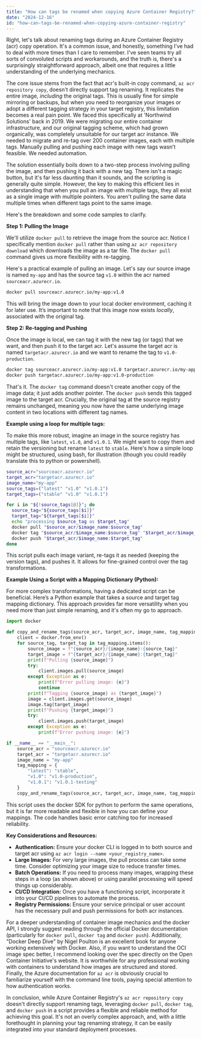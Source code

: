 ```yaml
---
title: "How can tags be renamed when copying Azure Container Registry?"
date: "2024-12-16"
id: "how-can-tags-be-renamed-when-copying-azure-container-registry"
---
```


Right, let's talk about renaming tags during an Azure Container Registry (acr) copy operation. It's a common issue, and honestly, something I’ve had to deal with more times than I care to remember. I've seen teams try all sorts of convoluted scripts and workarounds, and the truth is, there's a surprisingly straightforward approach, albeit one that requires a little understanding of the underlying mechanics.

The core issue stems from the fact that acr's built-in copy command, `az acr repository copy`, doesn't directly support tag renaming. It replicates the entire image, *including* the original tags. This is usually fine for simple mirroring or backups, but when you need to reorganize your images or adopt a different tagging strategy in your target registry, this limitation becomes a real pain point. We faced this specifically at 'Northwind Solutions' back in 2019. We were migrating our entire container infrastructure, and our original tagging scheme, which had grown organically, was completely unsuitable for our target acr instance. We needed to migrate and re-tag over 200 container images, each with multiple tags. Manually pulling and pushing each image with new tags wasn’t feasible. We needed automation.

The solution essentially boils down to a two-step process involving pulling the image, and then pushing it back with a new tag. There isn't a magic button, but it's far less daunting than it sounds, and the scripting is generally quite simple. However, the key to making this efficient lies in understanding that when you pull an image with multiple tags, they all exist as a single image with multiple pointers. You aren't pulling the same data multiple times when different tags point to the same image.

Here's the breakdown and some code samples to clarify.

**Step 1: Pulling the Image**

We'll utilize `docker pull` to retrieve the image from the source acr. Notice I specifically mention `docker pull` rather than using `az acr repository download` which downloads the image as a tar file. The `docker pull` command gives us more flexibility with re-tagging.

Here's a practical example of pulling an image. Let's say our source image is named `my-app` and has the source tag `v1.0` within the acr named `sourceacr.azurecr.io`.

```bash
docker pull sourceacr.azurecr.io/my-app:v1.0
```

This will bring the image down to your local docker environment, caching it for later use. It’s important to note that this image now exists *locally*, associated with the original tag.

**Step 2: Re-tagging and Pushing**

Once the image is local, we can tag it with the new tag (or tags) that we want, and then push it to the target acr. Let's assume the target acr is named `targetacr.azurecr.io` and we want to rename the tag to `v1.0-production`.

```bash
docker tag sourceacr.azurecr.io/my-app:v1.0 targetacr.azurecr.io/my-app:v1.0-production
docker push targetacr.azurecr.io/my-app:v1.0-production
```

That's it. The `docker tag` command doesn't create another copy of the image data; it just adds another pointer. The `docker push` sends this tagged image to the target acr. Crucially, the original tag at the source registry remains unchanged, meaning you now have the same underlying image content in two locations with different tag names.

**Example using a loop for multiple tags:**

To make this more robust, imagine an image in the source registry has multiple tags, like `latest`, `v1.0`, and `v1.0.1`. We might want to copy them and retain the versioning but rename `latest` to `stable`. Here's how a simple loop might be structured, using bash, for illustration (though you could readily translate this to python or powershell).

```bash
source_acr="sourceacr.azurecr.io"
target_acr="targetacr.azurecr.io"
image_name="my-app"
source_tags=("latest" "v1.0" "v1.0.1")
target_tags=("stable" "v1.0" "v1.0.1")

for i in "${!source_tags[@]}"; do
  source_tag="${source_tags[$i]}"
  target_tag="${target_tags[$i]}"
  echo "processing $source_tag as $target_tag"
  docker pull "$source_acr/$image_name:$source_tag"
  docker tag "$source_acr/$image_name:$source_tag" "$target_acr/$image_name:$target_tag"
  docker push "$target_acr/$image_name:$target_tag"
done
```

This script pulls each image variant, re-tags it as needed (keeping the version tags), and pushes it. It allows for fine-grained control over the tag transformations.

**Example Using a Script with a Mapping Dictionary (Python):**

For more complex transformations, having a dedicated script can be beneficial. Here’s a Python example that takes a source and target tag mapping dictionary. This approach provides far more versatility when you need more than just simple renaming, and it's often my go to approach.

```python
import docker

def copy_and_rename_tags(source_acr, target_acr, image_name, tag_mapping):
    client = docker.from_env()
    for source_tag, target_tag in tag_mapping.items():
        source_image = f"{source_acr}/{image_name}:{source_tag}"
        target_image = f"{target_acr}/{image_name}:{target_tag}"
        print(f"Pulling {source_image}")
        try:
            client.images.pull(source_image)
        except Exception as e:
            print(f"Error pulling image: {e}")
            continue
        print(f"Tagging {source_image} as {target_image}")
        image = client.images.get(source_image)
        image.tag(target_image)
        print(f"Pushing {target_image}")
        try:
            client.images.push(target_image)
        except Exception as e:
            print(f"Error pushing image: {e}")

if __name__ == "__main__":
    source_acr = "sourceacr.azurecr.io"
    target_acr = "targetacr.azurecr.io"
    image_name = "my-app"
    tag_mapping = {
        "latest": "stable",
        "v1.0": "v1.0-production",
        "v1.0.1": "v1.0.1-testing"
    }
    copy_and_rename_tags(source_acr, target_acr, image_name, tag_mapping)
```

This script uses the docker SDK for python to perform the same operations, but it is far more readable and flexible in how you can define your mappings. The code handles basic error catching too for increased reliability.

**Key Considerations and Resources:**

*   **Authentication:** Ensure your docker CLI is logged in to both source and target acr using `az acr login --name <your_registry_name>`.
*   **Large Images:** For very large images, the pull process can take some time. Consider optimizing your image size to reduce transfer times.
*   **Batch Operations:** If you need to process many images, wrapping these steps in a loop (as shown above) or using parallel processing will speed things up considerably.
*   **CI/CD Integration:** Once you have a functioning script, incorporate it into your CI/CD pipelines to automate the process.
*   **Registry Permissions:** Ensure your service principal or user account has the necessary pull and push permissions for both acr instances.

For a deeper understanding of container image mechanics and the docker API, I strongly suggest reading through the official Docker documentation (particularly for `docker pull`, `docker tag` and `docker push`). Additionally, "Docker Deep Dive" by Nigel Poulton is an excellent book for anyone working extensively with Docker. Also, if you want to understand the OCI image spec better, I recommend looking over the spec directly on the Open Container Initiative's website. It is worthwhile for any professional working with containers to understand how images are structured and stored. Finally, the Azure documentation for `az acr` is obviously crucial to familiarize yourself with the command line tools, paying special attention to how authentication works.

In conclusion, while Azure Container Registry's `az acr repository copy` doesn't directly support renaming tags, leveraging `docker pull`, `docker tag`, and `docker push` in a script provides a flexible and reliable method for achieving this goal. It's not an overly complex approach, and, with a little forethought in planning your tag renaming strategy, it can be easily integrated into your standard deployment processes.
